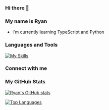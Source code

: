 ### Hi there 👋

### My name is Ryan
* I'm currently learning TypeScript and Python

<!--
**Rymul/Rymul** is a ✨ _special_ ✨ repository because its `README.md` (this file) appears on your GitHub profile.

Here are some ideas to get you started:

- 🔭 I’m currently working on ...
- 🌱 I’m currently learning ...
- 👯 I’m looking to collaborate on ...
- 🤔 I’m looking for help with ...
- 💬 Ask me about ...
- 📫 How to reach me: ...
- 😄 Pronouns: ...
- ⚡ Fun fact: ...
-->
### Languages and Tools

[![My Skills](https://skillicons.dev/icons?i=js,react,redux,postgres,express,mongodb,nodejs,rails,ruby,html,css,git,github,aws,heroku,d3)](https://skillicons.dev)


### Connect with me


### My GitHub Stats

[![Ryan's GitHub stats](https://github-readme-stats.vercel.app/api?username=rymul)](https://github.com/anuraghazra/github-readme-stats)

[![Top Languages](https://github-readme-stats.vercel.app/api/top-langs/?username=rymul)](https://github.com/anuraghazra/github-readme-stats)
